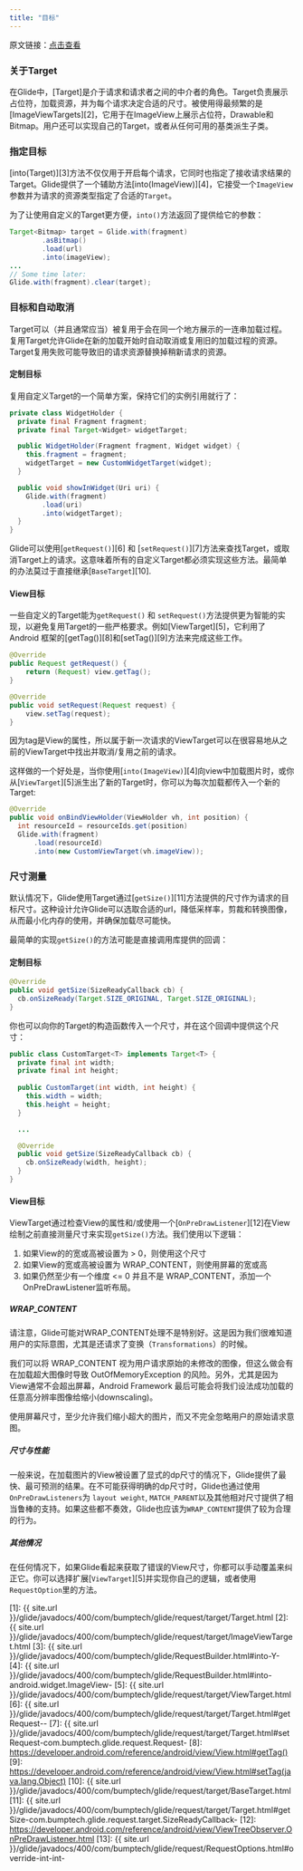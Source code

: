 ```yaml
---
title: "目标"
---
```

原文链接：[点击查看](http://bumptech.github.io/glide/doc/targets.html)

### 关于Target
在Glide中，[Target]是介于请求和请求者之间的中介者的角色。Target负责展示占位符，加载资源，并为每个请求决定合适的尺寸。被使用得最频繁的是[ImageViewTargets][2]，它用于在ImageView上展示占位符，Drawable和Bitmap。用户还可以实现自己的Target，或者从任何可用的基类派生子类。

### 指定目标
[into(Target)][3]方法不仅仅用于开启每个请求，它同时也指定了接收请求结果的Target。Glide提供了一个辅助方法[into(ImageView)][4]，它接受一个``ImageView``参数并为请求的资源类型指定了合适的``Target``。

为了让使用自定义的Target更方便，``into()``方法返回了提供给它的参数：

```java
Target<Bitmap> target = Glide.with(fragment)
        .asBitmap()
        .load(url)
        .into(imageView);
...
// Some time later:
Glide.with(fragment).clear(target);
```

### 目标和自动取消
Target可以（并且通常应当）被复用于会在同一个地方展示的一连串加载过程。 复用Target允许Glide在新的加载开始时自动取消或复用旧的加载过程的资源。 Target复用失败可能导致旧的请求资源替换掉稍新请求的资源。


#### 定制目标
复用自定义Target的一个简单方案，保持它们的实例引用就行了：

```java
private class WidgetHolder {
  private final Fragment fragment;
  private final Target<Widget> widgetTarget;

  public WidgetHolder(Fragment fragment, Widget widget) {
    this.fragment = fragment;
    widgetTarget = new CustomWidgetTarget(widget);
  }

  public void showInWidget(Uri uri) {
    Glide.with(fragment)
        .load(uri)
        .into(widgetTarget);
  }
}
```

Glide可以使用[``getRequest()``][6] 和 [``setRequest()``][7]方法来查找Target，或取消Target上的请求。这意味着所有的自定义Target都必须实现这些方法。最简单的办法莫过于直接继承[``BaseTarget``][10].

#### View目标
一些自定义的Target能为``getRequest()`` 和 ``setRequest()``方法提供更为智能的实现，以避免复用Target的一些严格要求。例如[ViewTarget][5]，它利用了Android 框架的[getTag()][8]和[setTag()][9]方法来完成这些工作。

```java
@Override
public Request getRequest() {
    return (Request) view.getTag();
}

@Override
public void setRequest(Request request) {
    view.setTag(request);
}
```

因为tag是View的属性，所以属于新一次请求的ViewTarget可以在很容易地从之前的ViewTarget中找出并取消/复用之前的请求。

这样做的一个好处是，当你使用[``into(ImageView)``][4]向view中加载图片时，或你从[``ViewTarget``][5]派生出了新的Target时，你可以为每次加载都传入一个新的Target:

```java
@Override
public void onBindViewHolder(ViewHolder vh, int position) {
  int resourceId = resourceIds.get(position)
  Glide.with(fragment)
      .load(resourceId)
      .into(new CustomViewTarget(vh.imageView));
```

### 尺寸测量
默认情况下，Glide使用Target通过[``getSize()``][11]方法提供的尺寸作为请求的目标尺寸。这种设计允许Glide可以选取合适的url，降低采样率，剪裁和转换图像，从而最小化内存的使用，并确保加载尽可能快。

最简单的实现``getSize()``的方法可能是直接调用库提供的回调：

#### 定制目标
```java
@Override
public void getSize(SizeReadyCallback cb) {
  cb.onSizeReady(Target.SIZE_ORIGINAL, Target.SIZE_ORIGINAL);
}
```

你也可以向你的Target的构造函数传入一个尺寸，并在这个回调中提供这个尺寸：

```java
public class CustomTarget<T> implements Target<T> {
  private final int width;
  private final int height;
 
  public CustomTarget(int width, int height) {
    this.width = width;
    this.height = height;
  }

  ...

  @Override
  public void getSize(SizeReadyCallback cb) {
    cb.onSizeReady(width, height);
  }
}
```

#### View目标
ViewTarget通过检查View的属性和/或使用一个[``OnPreDrawListener``][12]在View绘制之前直接测量尺寸来实现``getSize()``方法。我们使用以下逻辑：

1. 如果View的的宽或高被设置为 > 0，则使用这个尺寸
2. 如果View的宽或高被设置为 WRAP_CONTENT，则使用屏幕的宽或高
3. 如果仍然至少有一个维度 <= 0 并且不是 WRAP_CONTENT，添加一个OnPreDrawListener监听布局。

##### WRAP_CONTENT
请注意，Glide可能对WRAP_CONTENT处理不是特别好。这是因为我们很难知道用户的实际意图，尤其是还请求了变换（`Transformations`）的时候。

我们可以将 WRAP_CONTENT 视为用户请求原始的未修改的图像，但这么做会有在加载超大图像时导致 OutOfMemoryException 的风险。另外，尤其是因为View通常不会超出屏幕，Android Framework 最后可能会将我们设法成功加载的任意高分辨率图像给缩小(downscaling)。

使用屏幕尺寸，至少允许我们缩小超大的图片，而又不完全忽略用户的原始请求意图。

##### 尺寸与性能
一般来说，在加载图片的View被设置了显式的dp尺寸的情况下，Glide提供了最快、最可预测的结果。在不可能获得明确的dp尺寸时，Glide也通过使用``OnPreDrawListeners``为 `layout weight`, `MATCH_PARENT`以及其他相对尺寸提供了相当鲁棒的支持。如果这些都不奏效，Glide也应该为`WRAP_CONTENT`提供了较为合理的行为。

##### 其他情况
在任何情况下，如果Glide看起来获取了错误的View尺寸，你都可以手动覆盖来纠正它。你可以选择扩展[``ViewTarget``][5]并实现你自己的逻辑，或者使用``RequestOption``里的方法。

[1]: {{ site.url }}/glide/javadocs/400/com/bumptech/glide/request/target/Target.html
[2]: {{ site.url }}/glide/javadocs/400/com/bumptech/glide/request/target/ImageViewTarget.html
[3]: {{ site.url }}/glide/javadocs/400/com/bumptech/glide/RequestBuilder.html#into-Y-
[4]: {{ site.url }}/glide/javadocs/400/com/bumptech/glide/RequestBuilder.html#into-android.widget.ImageView-
[5]: {{ site.url }}/glide/javadocs/400/com/bumptech/glide/request/target/ViewTarget.html
[6]: {{ site.url }}/glide/javadocs/400/com/bumptech/glide/request/target/Target.html#getRequest--
[7]: {{ site.url }}/glide/javadocs/400/com/bumptech/glide/request/target/Target.html#setRequest-com.bumptech.glide.request.Request-
[8]: https://developer.android.com/reference/android/view/View.html#getTag()
[9]: https://developer.android.com/reference/android/view/View.html#setTag(java.lang.Object)
[10]: {{ site.url }}/glide/javadocs/400/com/bumptech/glide/request/target/BaseTarget.html
[11]: {{ site.url }}/glide/javadocs/400/com/bumptech/glide/request/target/Target.html#getSize-com.bumptech.glide.request.target.SizeReadyCallback-
[12]: https://developer.android.com/reference/android/view/ViewTreeObserver.OnPreDrawListener.html
[13]: {{ site.url }}/glide/javadocs/400/com/bumptech/glide/request/RequestOptions.html#override-int-int-

